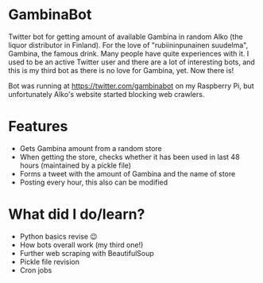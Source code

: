 # GambinaBot
Twitter bot for getting amount of available Gambina in random Alko (the liquor distributor in Finland). For the love of "rubiininpunainen suudelma", Gambina, the famous drink. Many people have quite experiences with it. I used to be an active Twitter user and there are a lot of interesting bots, and this is my third bot as there is no love for Gambina, yet. Now there is!

Bot was running at https://twitter.com/gambinabot on my Raspberry Pi, but unfortunately Alko's website started blocking web crawlers.

# Features
  - Gets Gambina amount from a random store
  - When getting the store, checks whether it has been used in last 48 hours (maintained by a pickle file)
  - Forms a tweet with the amount of Gambina and the name of store
  - Posting every hour, this also can be modified
  
 # What did I do/learn?
  - Python basics revise 😉
  - How bots overall work (my third one!)
  - Further web scraping with BeautifulSoup
  - Pickle file revision
  - Cron jobs
